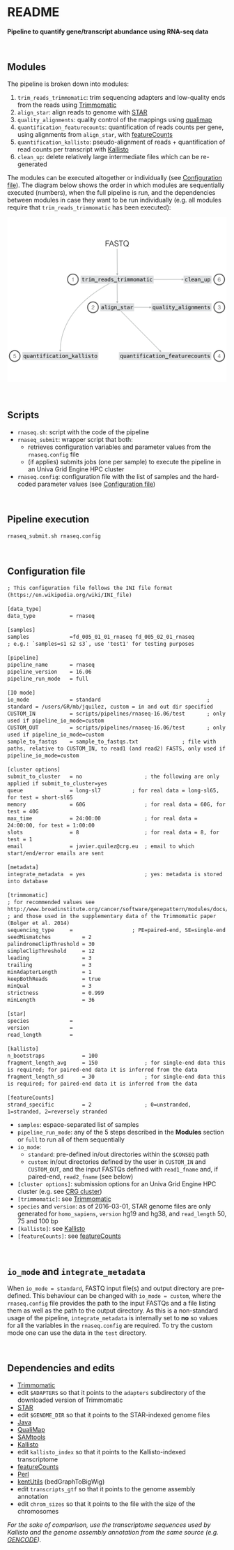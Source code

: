 # README

**Pipeline to quantify gene/transcript abundance using RNA-seq data**


<br>

## Modules

The pipeline is broken down into modules:

1. `trim_reads_trimmomatic`: trim sequencing adapters and low-quality ends from the reads using [Trimmomatic](http://www.usadellab.org/cms/?page=trimmomatic)
2. `align_star`: align reads to genome with [STAR](https://github.com/alexdobin/STAR)
3. `quality_alignments`: quality control of the mappings using [qualimap](http://qualimap.bioinfo.cipf.es/)
4. `quantification_featurecounts`: quantification of reads counts per gene, using alignments from `align_star`, with [featureCounts](http://bioinf.wehi.edu.au/featureCounts/)
5. `quantification_kallisto`: pseudo-alignment of reads + quantification of read counts per transcript with [Kallisto](http://pachterlab.github.io/kallisto/)
6. `clean_up`: delete relatively large intermediate files which can be re-generated

The modules can be executed altogether or individually (see [Configuration file](##configuration-file)). The diagram below shows the order in which modules are sequentially executed (numbers), when the full pipeline is run, and the dependencies between modules in case they want to be run individually (e.g. all modules require that `trim_reads_trimmomatic` has been executed):

![rnaseq-16.04](https://github.com/4DGenome/conseq/blob/master/docs/figures_github_repo/rnaseq-16.06/rnaseq-16.06.001.png)


<br>

## Scripts

- `rnaseq.sh`: script with the code of the pipeline
- `rnaseq_submit`: wrapper script that both:
	- retrieves configuration variables and parameter values from the `rnaseq.config` file
	- (if applies) submits jobs (one per sample) to execute the pipeline in an Univa Grid Engine HPC cluster 
- `rnaseq.config`: configuration file with the list of samples and the hard-coded parameter values (see [Configuration file](##configuration-file))


<br>

## Pipeline execution

```
rnaseq_submit.sh rnaseq.config
```


<br>

## Configuration file


```
; This configuration file follows the INI file format (https://en.wikipedia.org/wiki/INI_file)

[data_type]
data_type			= rnaseq

[samples]
samples				=fd_005_01_01_rnaseq fd_005_02_01_rnaseq 				; e.g.: `samples=s1 s2 s3`, use 'test1' for testing purposes

[pipeline]
pipeline_name		= rnaseq
pipeline_version	= 16.06
pipeline_run_mode	= full

[IO mode]
io_mode				= standard									; standard = /users/GR/mb/jquilez, custom = in and out dir specified
CUSTOM_IN			= scripts/pipelines/rnaseq-16.06/test 		; only used if pipeline_io_mode=custom
CUSTOM_OUT			= scripts/pipelines/rnaseq-16.06/test		; only used if pipeline_io_mode=custom
sample_to_fastqs	= sample_to_fastqs.txt				; file with paths, relative to CUSTOM_IN, to read1 (and read2) FASTS, only used if pipeline_io_mode=custom

[cluster options]
submit_to_cluster	= no					; the following are only applied if submit_to_cluster=yes
queue				= long-sl7			; for real data = long-sl65, for test = short-sl65
memory				= 60G					; for real data = 60G, for test = 40G
max_time			= 24:00:00 				; for real data = 24:00:00, for test = 1:00:00
slots				= 8 					; for real data = 8, for test = 1
email				= javier.quilez@crg.eu	; email to which start/end/error emails are sent

[metadata]
integrate_metadata	= yes					; yes: metadata is stored into database

[trimmomatic]
; for recommended values see http://www.broadinstitute.org/cancer/software/genepattern/modules/docs/Trimmomatic/
; and those used in the supplementary data of the Trimmomatic paper (Bolger et al. 2014)
sequencing_type		= 					; PE=paired-end, SE=single-end
seedMismatches			= 2
palindromeClipThreshold	= 30
simpleClipThreshold		= 12
leading					= 3
trailing				= 3
minAdapterLength		= 1
keepBothReads			= true
minQual					= 3
strictness				= 0.999
minLength				= 36

[star]
species				= 
version				= 
read_length			= 

[kallisto]
n_bootstraps			= 100
fragment_length_avg		= 150				; for single-end data this is required; for paired-end data it is inferred from the data
fragment_length_sd		= 30				; for single-end data this is required; for paired-end data it is inferred from the data

[featureCounts]
strand_specific			= 2 				; 0=unstranded, 1=stranded, 2=reversely stranded
```

- `samples`: espace-separated list of samples
- `pipeline_run_mode`: any of the 5 steps described in the **Modules** section or `full` to run all of them sequentially
- `io_mode`:
	- `standard`: pre-defined in/out directories within the `$CONSEQ` path
	- `custom`:	in/out directories defined by the user in `CUSTOM_IN` and `CUSTOM_OUT`, and the input FASTQs defined with `read1_fname` and, if paired-end, `read2_fname` (see below)
- `[cluster options]`: submission options for an Univa Grid Engine HPC cluster (e.g. see [CRG cluster](http://www.linux.crg.es/index.php/Main_Page))
- `[trimmomatic]`: see [Trimmomatic](http://www.usadellab.org/cms/?page=trimmomatic)
- `species` and `version`: as of 2016-03-01, STAR genome files are only generated for `homo_sapiens`, `version` hg19 and hg38, and `read_length` 50, 75 and 100 bp
- `[kallisto]`: see [Kallisto](http://pachterlab.github.io/kallisto/)
- `[featureCounts]`: see [featureCounts](http://bioinf.wehi.edu.au/featureCounts/)


<br>

## `io_mode` and `integrate_metadata`

When `io_mode = standard`, FASTQ input file(s) and output directory are pre-defined. This behaviour can be changed with `io_mode = custom`, where the `rnaseq.config` file provides the path to the input FASTQs and a file listing them as well as the path to the output directory. As this is a non-standard usage of the pipeline, `integrate_metadata` is internally set to **no** so values for all the variables in the `rnaseq.config` are required. To try the custom mode one can use the data in the `test` directory.


<br>

## Dependencies and edits

- [Trimmomatic](http://www.usadellab.org/cms/?page=trimmomatic)
- edit `$ADAPTERS` so that it points to the `adapters` subdirectory of the downloaded version of Trimmomatic
- [STAR](https://github.com/alexdobin/STAR)
- edit `$GENOME_DIR` so that it points to the STAR-indexed genome files
- [Java](https://www.java.com/en/)
- [QualiMap](http://qualimap.bioinfo.cipf.es/)
- [SAMtools](http://samtools.sourceforge.net/)
- [Kallisto](http://pachterlab.github.io/kallisto/)
- edit `kallisto_index` so that it points to the Kallisto-indexed transcriptome
- [featureCounts](http://bioinf.wehi.edu.au/featureCounts/)
- [Perl](https://www.perl.org/)
- [kentUtils](https://github.com/ENCODE-DCC/kentUtils) (bedGraphToBigWig)
- edit `transcripts_gtf` so that it points to the genome assembly annotation
- edit `chrom_sizes` so that it points to the file with the size of the chromosomes

*For the sake of comparison, use the transcriptome sequences used by Kallisto and the genome assembly annotation from the same source (e.g. [GENCODE](http://www.gencodegenes.org/)).*